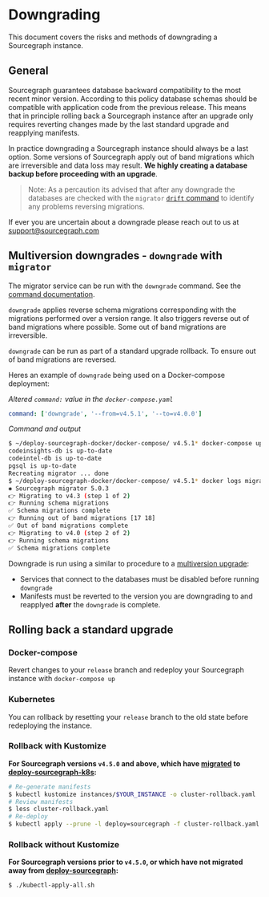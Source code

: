 # Downgrading

This document covers the risks and methods of downgrading a Sourcegraph instance.

## General

Sourcegraph guarantees database backward compatibility to the most recent minor version. According to this policy database schemas should be compatible with application code from the previous release. This means that in principle rolling back a Sourcegraph instance after an upgrade only requires reverting changes made by the last standard upgrade and reapplying manifests.

In practice downgrading a Sourcegraph instance should always be a last option. Some versions of Sourcegraph apply out of band migrations which are irreversible and data loss may result. **We highly creating a database backup before proceeding with an upgrade**.

> Note: As a percaution its advised that after any downgrade the databases are checked with the `migrator` [`drift` command](./migrator-operations.md#drift) to identify any problems reversing migrations.

If ever you are uncertain about a downgrade please reach out to us at [support@sourcegraph.com](emailto:support@sourcegraph.com)

## Multiversion downgrades - `downgrade` with `migrator`

The migrator service can be run with the `downgrade` command. See the [command documentation](./migrator-operations.md#downgrade).

`downgrade` applies reverse schema migrations corresponding with the migrations performed over a version range. It also triggers reverse out of band migrations where possible. Some out of band migrations are irreversible. 

`downgrade` can be run as part of a standard upgrade rollback. To ensure out of band migrations are reversed. 

Heres an example of `downgrade` being used on a Docker-compose deployment:

*Altered `command:` value in the `docker-compose.yaml`*
```yaml
command: ['downgrade', '--from=v4.5.1', '--to=v4.0.0']
```
*Command and output*
```bash
$ ~/deploy-sourcegraph-docker/docker-compose/ v4.5.1* docker-compose up -d migrator
codeinsights-db is up-to-date
codeintel-db is up-to-date
pgsql is up-to-date
Recreating migrator ... done
$ ~/deploy-sourcegraph-docker/docker-compose/ v4.5.1* docker logs migrator
✱ Sourcegraph migrator 5.0.3
👉 Migrating to v4.3 (step 1 of 2)
👉 Running schema migrations
✅ Schema migrations complete
👉 Running out of band migrations [17 18]
✅ Out of band migrations complete
👉 Migrating to v4.0 (step 2 of 2)
👉 Running schema migrations
✅ Schema migrations complete
```

Downgrade is run using a similar to procedure to a [multiversion upgrade](../index.md#upgrades-index):
- Services that connect to the databases must be disabled before running `downgrade`
- Manifests must be reverted to the version you are downgrading to and reapplyed **after** the `downgrade` is complete.

## Rolling back a standard upgrade

### Docker-compose

Revert changes to your `release` branch and redeploy your Sourcegraph instance with `docker-compose up`

### Kubernetes

You can rollback by resetting your `release` branch to the old state before redeploying the instance.

### Rollback with Kustomize

**For Sourcegraph versions `v4.5.0` and above, which have [migrated](../../deploy/kubernetes/kustomize/migrate.md) to [deploy-sourcegraph-k8s](https://github.com/sourcegraph/deploy-sourcegraph-k8s):**

  ```bash
  # Re-generate manifests
  $ kubectl kustomize instances/$YOUR_INSTANCE -o cluster-rollback.yaml
  # Review manifests
  $ less cluster-rollback.yaml
  # Re-deploy
  $ kubectl apply --prune -l deploy=sourcegraph -f cluster-rollback.yaml
  ```

### Rollback without Kustomize

**For Sourcegraph versions prior to `v4.5.0`, or which have not migrated away from [deploy-sourcegraph](https://github.com/sourcegraph/deploy-sourcegraph):**

  ```bash
  $ ./kubectl-apply-all.sh
  ```
